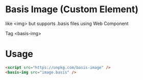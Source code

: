 # Basis Image (Custom Element)

like &lt;img> but supports .basis files using Web Component

Tag &lt;basis-img>

# Usage

```html
<script src="https://unpkg.com/basis-image" />
<basis-img src="image.basis" />
```